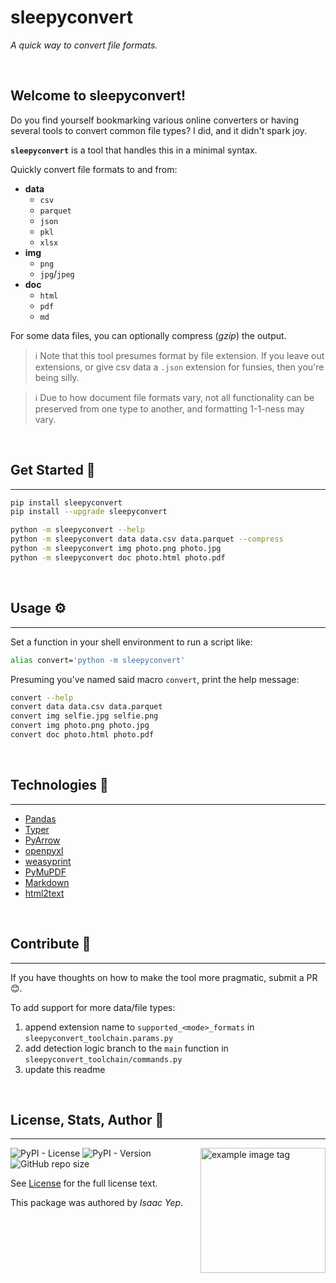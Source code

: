 # **sleepyconvert**
*A quick way to convert file formats.*

<br />

## **Welcome to sleepyconvert!**
Do you find yourself bookmarking various online converters or having several tools to convert common file types? I did, and it didn't spark joy.

**`sleepyconvert`** is a tool that handles this in a minimal syntax.

Quickly convert file formats to and from:
- **data**
  - `csv`
  - `parquet`
  - `json`
  - `pkl`
  - `xlsx`
- **img**
  - `png`
  - `jpg`/`jpeg`
- **doc**
  - `html`
  - `pdf`
  - `md`

For some data files, you can optionally compress (*gzip*) the output.

> ℹ️ Note that this tool presumes format by file extension. If you leave out extensions, or give csv data a `.json` extension for funsies, then you're being silly.

> ℹ️ Due to how document file formats vary, not all functionality can be preserved from one type to another, and formatting 1-1-ness may vary.

<br />

## **Get Started 🚀**
<hr>

```sh
pip install sleepyconvert
pip install --upgrade sleepyconvert

python -m sleepyconvert --help
python -m sleepyconvert data data.csv data.parquet --compress
python -m sleepyconvert img photo.png photo.jpg
python -m sleepyconvert doc photo.html photo.pdf
```

<br />

## **Usage ⚙**
<hr>

Set a function in your shell environment to run a script like:
```sh
alias convert='python -m sleepyconvert'
```

Presuming you've named said macro `convert`, print the help message:
```sh
convert --help
convert data data.csv data.parquet
convert img selfie.jpg selfie.png
convert img photo.png photo.jpg
convert doc photo.html photo.pdf
```

<br />

## **Technologies 🧰**
<hr>

  - [Pandas](https://pandas.pydata.org/docs/)
  - [Typer](https://typer.tiangolo.com/)
  - [PyArrow](https://arrow.apache.org/docs/python/index.html)
  - [openpyxl](https://pypi.org/project/openpyxl/)
  - [weasyprint](https://pypi.org/project/weasyprint/)
  - [PyMuPDF](https://pymupdf.readthedocs.io/en/latest/)
  - [Markdown](PyPIhttps://pypi.org/project/Markdown/)
  - [html2text](https://pypi.org/project/html2text/)

<br />

## **Contribute 🤝**
<hr>

If you have thoughts on how to make the tool more pragmatic, submit a PR 😊.

To add support for more data/file types:
1. append extension name to `supported_<mode>_formats` in `sleepyconvert_toolchain.params.py`
2. add detection logic branch to the `main` function in `sleepyconvert_toolchain/commands.py`
3. update this readme

<br />

## **License, Stats, Author 📜**
<hr>

<img align="right" alt="example image tag" src="https://i.imgur.com/ZHnNGeO.png" width="200" />

<!-- badge cluster -->
![PyPI - License](https://img.shields.io/pypi/l/sleepyconvert?style=plastic)
![PyPI - Version](https://img.shields.io/pypi/v/sleepyconvert)
![GitHub repo size](https://img.shields.io/github/repo-size/anthonybench/convert)
<!-- / -->

See [License](LICENSE) for the full license text.

This package was authored by *Isaac Yep*.